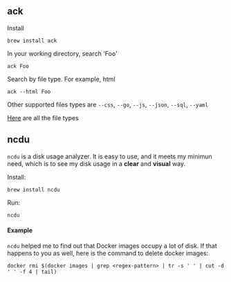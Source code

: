 
## ack

Install
```
brew install ack
```

In your working directory, search 'Foo'
```
ack Foo
```

Search by file type. For example, html
```
ack --html Foo
```
Other supported files types are `--css`, `--go`, `--js`, `--json`, `--sql`, `--yaml`

[Here](https://kapeli.com/cheat_sheets/Ack.docset/Contents/Resources/Documents/index) are all the file types


## ncdu

`ncdu` is a disk usage analyzer. It is easy to use, and it meets my minimun need, which is to see my disk usage in a __clear__ and __visual__ way.

Install:
```
brew install ncdu
```

Run:
```
ncdu
```

#### Example

`ncdu` helped me to find out that Docker images occupy a lot of disk. If that happens to you as well, here is the command to delete docker images:


```
docker rmi $(docker images | grep <regex-pattern> | tr -s ' ' | cut -d ' ' -f 4 | tail)
```


